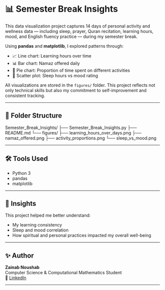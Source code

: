 # 📊 Semester Break Insights

This data visualization project captures 14 days of personal activity and wellness data — including sleep, prayer, Quran recitation, learning hours, mood, and English fluency practice — during my semester break.

Using **pandas** and **matplotlib**, I explored patterns through:

- 📈 Line chart: Learning hours over time  
- 📊 Bar chart: Namaz offered daily  
- 🥧 Pie chart: Proportion of time spent on different activities  
- 🌟 Scatter plot: Sleep hours vs mood rating  

All visualizations are stored in the `figures/` folder. This project reflects not only technical skills but also my commitment to self-improvement and consistent tracking.

---

## 📂 Folder Structure

Semester_Break_Insights/
├── Semester_Break_Insights.py
├── README.md
└── figures/
    ├── learning_hours_over_days.png
    ├── namaz_offered.png
    ├── activity_proportions.png
    └── sleep_vs_mood.png

---

## 🛠️ Tools Used
- Python 3
- pandas
- matplotlib

---

## 🧠 Insights
This project helped me better understand:
- My learning consistency
- Sleep and mood correlation
- How spiritual and personal practices impacted my overall well-being

---

## ✨ Author
**Zainab Noushab**  
Computer Science & Computational Mathematics Student  
🔗 [LinkedIn](https://www.linkedin.com/in/zainabnoushab)

---

